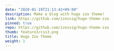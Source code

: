 ```yaml
---
date: "2020-01-19T21:13:42+09:00"
description: Make a blog with hugo zzo theme!
link: https://github.com/zzossig/hugo-theme-zzo
pinned: true
repo: https://github.com/zzossig/hugo-theme-zzo
thumb: feature3/css3.png
title: Hugo Zzo Theme
weight: 1
---
```

